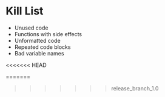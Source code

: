 Kill List
=========
* Unused code
* Functions with side effects
* Unformatted code
* Repeated code blocks
* Bad variable names

<<<<<<< HEAD

    
    
    
    
    
=======
>>>>>>> release_branch_1.0
